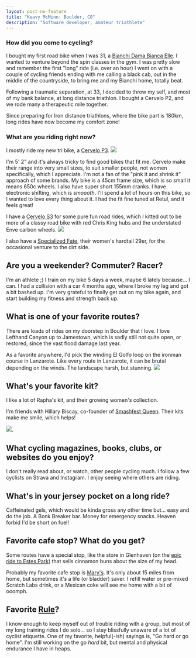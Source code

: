 ```yaml
---
layout: post-no-feature
title: "Keavy McMinn: Boulder, CO"
description: "Software developer, amateur triathlete"
---
```


### How did you come to cycling?

I bought my first road bike when I was 31, a [Bianchi Dama Bianca Elle](http://static.flickr.com/103/287662327_2f5e0c19d9.jpg). I wanted to venture beyond the spin classes in the gym. I was pretty slow and remember the first "long" ride (i.e. over an hour) I went on with a couple of cycling friends ending with me calling a black cab, out in the middle of the countryside, to bring me and my Bianchi home, totally beat.

Following a traumatic separation, at 33, I decided to throw my self, and most of my bank balance, at long distance triathlon. I bought a Cervelo P2, and we rode many a therapeutic mile together.

Since preparing for Iron distance triathlons, where the bike part is 180km, long rides have now become my comfort zone!


### What are you riding right now?

I mostly ride my new tri bike, a [Cervelo P3](http://www.cervelo.com/en/bikes/p-series/p3.html).
![](http://photos-f.ak.instagram.com/hphotos-ak-xap1/10507848_836038306406325_62747555_n.jpg)

I'm 5' 2" and it's always tricky to find good bikes that fit me. Cervelo make their range into very small sizes, to suit smaller people, not women specifically, which I appreciate. I'm not a fan of the "pink it and shrink it" approach of some brands. My bike is a 45cm frame size, which is so small it means 650c wheels. I also have super short 155mm cranks. I have electronic shifting, which is *smoooth*. I'll spend a lot of hours on this bike, so I wanted to love every thing about it. I had the fit fine tuned at Retul, and it feels great!

I have a [Cervelo S3](http://www.cervelo.com/en/bikes/s-series/s3.html) for some pure fun road rides, which I kitted out to be more of a classy road bike with red Chris King hubs and the understated Enve carbon wheels.
![](http://scontent-a-dfw.cdninstagram.com/hphotos-xfa1/t51.2885-15/10623824_757494137648952_657031435_n.jpg)

I also have a [Specialized Fate](http://www.specialized.com/us/en/bikes/archive/2013/fate/fateexpertcarbon29), their women's hardtail 29er, for the occasional venture to the dirt side.


## Are you a weekender? Commuter? Racer?

I'm an athlete ;) I train on my bike 5 days a week, maybe 6 lately because... I can. I had a collision with a car 4 months ago, where I broke my leg and got a bit bashed up. I'm very grateful to finally get out on my bike again, and start building my fitness and strength back up.

## What is one of your favorite routes?

There are loads of rides on my doorstep in Boulder that I love. I love Lefthand Canyon up to Jamestown, which is sadly still not quite open, or restored, since the vast flood damage last year.

As a favorite anywhere, I'd pick the winding El Golfo loop on the ironman course in Lanzarote. Like every route in Lanzarote, it can be brutal depending on the winds. The landscape harsh, but stunning.
![](http://distilleryimage2.ak.instagram.com/d4edd0bcfa9011e1a47b22000a1c8666_7.jpg)

## What's your favorite kit?

I like a lot of Rapha's kit, and their growing women's collection.

I'm friends with Hillary Biscay, co-founder of [Smashfest Queen](http://smashfestqueen.com). Their kits make me smile, which helps!

![](http://photos-g.ak.instagram.com/hphotos-ak-xpa1/925162_603862276358830_1096784248_n.jpg).


## What cycling magazines, books, clubs, or websites do you enjoy?

I don't really read about, or watch, other people cycling much. I follow a few cyclists on Strava and Instagram. I enjoy seeing where others are riding.

## What's in your jersey pocket on a long ride?

Caffeinated gels, which would be kinda gross any other time but... easy and do the job. A Bonk Breaker bar. Money for emergency snacks. Heaven forbid I'd be short on fuel!

## Favorite cafe stop? What do you get?

Some routes have a special stop, like the store in Glenhaven (on the [epic ride to Estes Park](http://www.strava.com/activities/79023328)) that sells cinnamon buns about the size of my head.

Probably my favorite cafe stop is [Mary's](http://www.marys-market.com). It's only about 15 miles from home, but sometimes it's a life (or bladder) saver. I refill water or pre-mixed Scratch Labs drink, or a Mexican coke will see me home with a bit of ooomph.

## Favorite [Rule](http://www.velominati.com/the-rules/)?
I know enough to keep myself out of trouble riding with a group, but most of my long training rides I do solo... so I stay blissfully unaware of a lot of cyclist etiquette. One of my favorite, helpful(-ish) sayings is, "Go hard or go home". I'm still working on the go *hard* bit, but mental and physical endurance I have in heaps.
